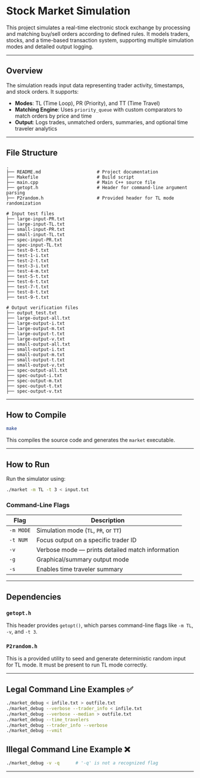 # Stock Market Simulation

This project simulates a real-time electronic stock exchange by processing and matching buy/sell orders according to defined rules. It models traders, stocks, and a time-based transaction system, supporting multiple simulation modes and detailed output logging.

---

## Overview

The simulation reads input data representing trader activity, timestamps, and stock orders. It supports:

- **Modes**: TL (Time Loop), PR (Priority), and TT (Time Travel)
- **Matching Engine**: Uses `priority_queue` with custom comparators to match orders by price and time
- **Output**: Logs trades, unmatched orders, summaries, and optional time traveler analytics

---

## File Structure

```
.
├── README.md                     # Project documentation
├── Makefile                      # Build script
├── main.cpp                      # Main C++ source file
├── getopt.h                      # Header for command-line argument parsing
├── P2random.h                    # Provided header for TL mode randomization

# Input test files
├── large-input-PR.txt
├── large-input-TL.txt
├── small-input-PR.txt
├── small-input-TL.txt
├── spec-input-PR.txt
├── spec-input-TL.txt
├── test-0-t.txt
├── test-1-i.txt
├── test-2-t.txt
├── test-3-i.txt
├── test-4-m.txt
├── test-5-t.txt
├── test-6-t.txt
├── test-7-t.txt
├── test-8-t.txt
├── test-9-t.txt

# Output verification files
├── output_test.txt
├── large-output-all.txt
├── large-output-i.txt
├── large-output-m.txt
├── large-output-t.txt
├── large-output-v.txt
├── small-output-all.txt
├── small-output-i.txt
├── small-output-m.txt
├── small-output-t.txt
├── small-output-v.txt
├── spec-output-all.txt
├── spec-output-i.txt
├── spec-output-m.txt
├── spec-output-t.txt
├── spec-output-v.txt
```

---

## How to Compile

```bash
make
```

This compiles the source code and generates the `market` executable.

---

## How to Run

Run the simulator using:

```bash
./market -m TL -t 3 < input.txt
```

### Command-Line Flags

| Flag        | Description                                      |
|-------------|--------------------------------------------------|
| `-m MODE`   | Simulation mode (`TL`, `PR`, or `TT`)            |
| `-t NUM`    | Focus output on a specific trader ID             |
| `-v`        | Verbose mode — prints detailed match information |
| `-g`        | Graphical/summary output mode                    |
| `-s`        | Enables time traveler summary                    |

---

## Dependencies

### `getopt.h`

This header provides `getopt()`, which parses command-line flags like `-m TL`, `-v`, and `-t 3`.

### `P2random.h`

This is a provided utility to seed and generate deterministic random input for TL mode. It must be present to run TL mode correctly.

---

## Legal Command Line Examples ✅

```bash
./market_debug < infile.txt > outfile.txt
./market_debug --verbose --trader_info < infile.txt
./market_debug --verbose --median > outfile.txt
./market_debug --time_travelers
./market_debug --trader_info --verbose
./market_debug --vmit
```

## Illegal Command Line Example ❌

```bash
./market_debug -v -q      # '-q' is not a recognized flag
```

---


